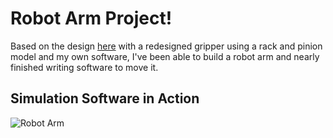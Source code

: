 # Robot Arm Project!

Based on the design [here](https://howtomechatronics.com/projects/scara-robot-how-to-build-your-own-arduino-based-robot/) with a redesigned gripper using a rack and pinion model and my own software, I've been able to build a robot arm and nearly finished writing software to move it. 

## Simulation Software in Action
![Robot Arm](https://user-images.githubusercontent.com/65315624/165879167-975665cf-4b6c-4e96-afe1-f27d3be75d87.jpeg)

